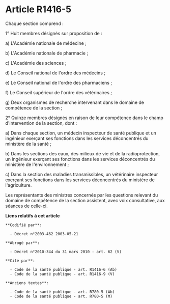 # Article R1416-5

Chaque section comprend :

1° Huit membres désignés sur proposition de :

a) L'Académie nationale de médecine ;

b) L'Académie nationale de pharmacie ;

c) L'Académie des sciences ;

d) Le Conseil national de l'ordre des médecins ;

e) Le Conseil national de l'ordre des pharmaciens ;

f) Le Conseil supérieur de l'ordre des vétérinaires ;

g) Deux organismes de recherche intervenant dans le domaine de compétence de la section ;

2° Quinze membres désignés en raison de leur compétence dans le champ d'intervention de la section, dont :

a) Dans chaque section, un médecin inspecteur de santé publique et un ingénieur exerçant ses fonctions dans les services
déconcentrés du ministère de la santé ;

b) Dans les sections des eaux, des milieux de vie et de la radioprotection, un ingénieur exerçant ses fonctions dans les
services déconcentrés du ministère de l'environnement ;

c) Dans la section des maladies transmissibles, un vétérinaire inspecteur exerçant ses fonctions dans les services
déconcentrés du ministère de l'agriculture.

Les représentants des ministres concernés par les questions relevant du domaine de compétence de la section assistent, avec
voix consultative, aux séances de celle-ci.

**Liens relatifs à cet article**

	**Codifié par**:

	  - Décret n°2003-462 2003-05-21

	**Abrogé par**:

	  - Décret n°2010-344 du 31 mars 2010 - art. 62 (V)

	**Cité par**:

	  - Code de la santé publique - art. R1416-6 (Ab)
	  - Code de la santé publique - art. R1416-9 (V)

	**Anciens textes**:

	  - Code de la santé publique - art. R780-5 (Ab)
	  - Code de la santé publique - art. R780-5 (M)
